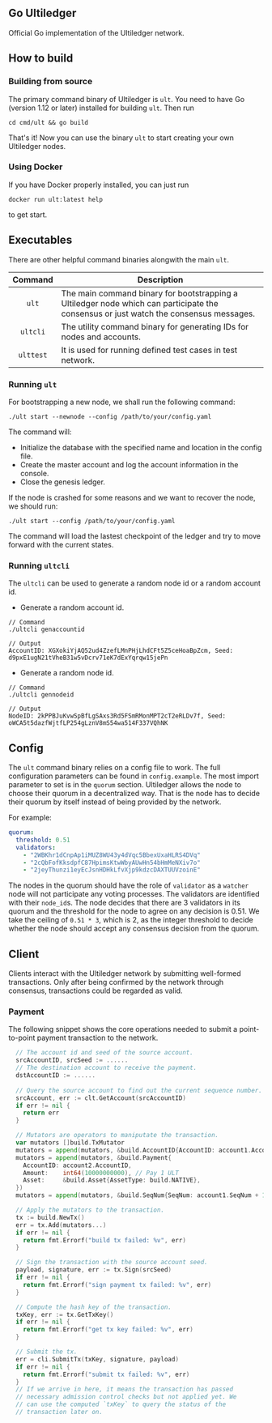 ## Go Ultiledger
Official Go implementation of the Ultiledger network.

## How to build

### Building from source
The primary command binary of Ultiledger is `ult`. You need to have Go (version 1.12 or later) installed for building `ult`. Then run

```shell
cd cmd/ult && go build
```

That's it! Now you can use the binary `ult` to start creating your own Ultiledger nodes.

### Using Docker
If you have Docker properly installed, you can just run

```shell
docker run ult:latest help
```

to get start.

## Executables

There are other helpful command binaries alongwith the main `ult`.

|    Command    | Description |
| :-----------: | ----------- |
|    `ult`    | The main command binary for bootstrapping a Ultiledger node which can participate the consensus or just watch the consensus messages. |
|   `ultcli`  | The utility command binary for generating IDs for nodes and accounts. |
|   `ulttest` | It is used for running defined test cases in test network. |

### Running `ult`

For bootstrapping a new node, we shall run the following command:

```shell
./ult start --newnode --config /path/to/your/config.yaml
```

The command will:
  * Initialize the database with the specified name and location in the config file.
  * Create the master account and log the account information in the console.
  * Close the genesis ledger.

If the node is crashed for some reasons and we want to recover the node, we should run:

```shell
./ult start --config /path/to/your/config.yaml
```

The command will load the lastest checkpoint of the ledger and try to move forward with the current states.

### Running `ultcli`

The `ultcli` can be used to generate a random node id or a random account id.

* Generate a random account id.

```shell
// Command
./ultcli genaccountid

// Output
AccountID: XGXokiYjAQ52ud4ZzefLMnPHjLhdCFt5Z5ceHoaBpZcm, Seed: d9pxE1ugN21tVheB31w5vDcrv71eK7dExYqrqw15jePn
```

* Generate a random node id.

```shell
// Command
./ultcli gennodeid

// Output
NodeID: 2kPPBJuKvwSpBfLgSAxs3Rd5FSmRMonMPT2cT2eRLDv7f, Seed: oWCA5t5dazfWjtfLP254gLznV8mS54wa514F337VQhNK
```

## Config

The `ult` command binary relies on a config file to work. The full configuration parameters can be found in `config.example`.
The most import parameter to set is in the `quorum` section. Ultiledger allows the node to choose their quorum in a decentralized way.
That is the node has to decide their quorum by itself instead of being provided by the network. 

For example:

```yaml
quorum:
  threshold: 0.51
  validators:
    - "2WBKhr1dCnpAp1iMUZ8WU43y4dVqc5BbexUxaHLRS4DVq"
    - "2cQbFofKksdpfC87HpimsKtwWbyAUwHn54bHmMeNXiv7o"
    - "2jeyThunzi1eyEcJsnHDHkLfvXjp9kdzcDAXTUUVzoinE"
```

The nodes in the quorum should have the role of `validator` as a `watcher` node will not participate any voting processes. The validators are identified with their `node_id`s. The node decides that there are 3 validators in its quorum and the threshold for the node to agree on any decision is 0.51. We take the ceiling of `0.51 * 3`, which is 2,  as the integer threshold to decide whether the node should accept any consensus decision from the quorum.

## Client

Clients interact with the Ultiledger network by submitting well-formed transactions. Only after being confirmed by the network through consensus, transactions could be regarded as valid.

### Payment

The following snippet shows the core operations needed to submit a point-to-point payment transaction to the network.

```go
  // The account id and seed of the source account.
  srcAccountID, srcSeed := ......
  // The destination account to receive the payment.
  dstAccountID := ......
  
  // Query the source account to find out the current sequence number.
  srcAccount, err := clt.GetAccount(srcAccountID)
  if err != nil {
    return err
  }

  // Mutators are operators to maniputate the transaction.
  var mutators []build.TxMutator
  mutators = append(mutators, &build.AccountID{AccountID: account1.AccountID})
  mutators = append(mutators, &build.Payment{
    AccountID: account2.AccountID,
    Amount:    int64(10000000000), // Pay 1 ULT
    Asset:     &build.Asset{AssetType: build.NATIVE},
  })
  mutators = append(mutators, &build.SeqNum{SeqNum: account1.SeqNum + 1})

  // Apply the mutators to the transaction.
  tx := build.NewTx()
  err = tx.Add(mutators...)
  if err != nil {
    return fmt.Errorf("build tx failed: %v", err)
  }

  // Sign the transaction with the source account seed.
  payload, signature, err := tx.Sign(srcSeed)
  if err != nil {
    return fmt.Errorf("sign payment tx failed: %v", err)
  }

  // Compute the hash key of the transaction.
  txKey, err := tx.GetTxKey()
  if err != nil {
    return fmt.Errorf("get tx key failed: %v", err)
  }

  // Submit the tx.
  err = cli.SubmitTx(txKey, signature, payload)
  if err != nil {
    return fmt.Errorf("submit tx failed: %v", err)
  }
  // If we arrive in here, it means the transaction has passed
  // necessary admission control checks but not applied yet. We
  // can use the computed `txKey` to query the status of the
  // transaction later on.
```
